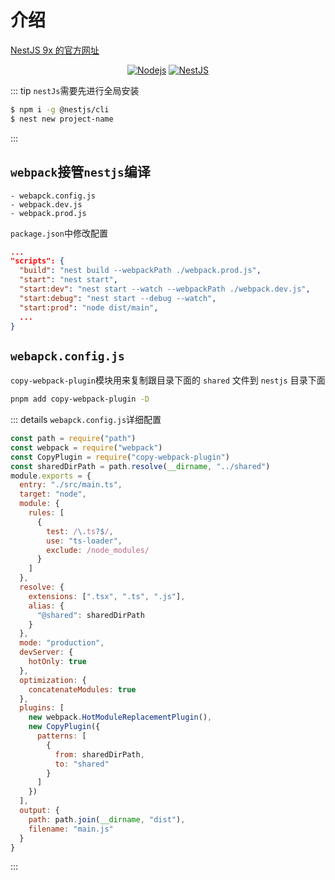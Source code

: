 # 介绍

[NestJS 9x 的官方网址](https://docs.nestjs.cn/9/introduction)

<!-- https://img.shields.io/badge/NestJS-v9.5.0-brightgreen?labelColor=pink -->
<p align="center">
  <a href="https://github.com/nodejs/node/releases/tag/v20.10.0" target="_blank"><img src="https://img.shields.io/badge/nodejs-v20.10.0-brightgreen" alt="Nodejs" /></a>
  <a href="https://github.com/nestjs/nest" target="_blank"><img src="https://img.shields.io/badge/NestJS-v9.5.0-brightgreen" alt="NestJS" /></a>
</p>

::: tip
`nestJs`需要先进行全局安装
```bash
$ npm i -g @nestjs/cli
$ nest new project-name
```
:::

## `webpack`接管`nestjs`编译
```
- webapck.config.js
- webpack.dev.js
- webpack.prod.js
```

`package.json`中修改配置
```json
...
"scripts": {
  "build": "nest build --webpackPath ./webpack.prod.js",
  "start": "nest start",
  "start:dev": "nest start --watch --webpackPath ./webpack.dev.js",
  "start:debug": "nest start --debug --watch",
  "start:prod": "node dist/main",
  ...
}
```

## `webapck.config.js`
`copy-webpack-plugin`模块用来复制跟目录下面的 `shared` 文件到 `nestjs` 目录下面
```bash
pnpm add copy-webpack-plugin -D 
```

::: details `webapck.config.js`详细配置
```js
const path = require("path")
const webpack = require("webpack")
const CopyPlugin = require("copy-webpack-plugin")
const sharedDirPath = path.resolve(__dirname, "../shared")
module.exports = {
  entry: "./src/main.ts",
  target: "node",
  module: {
    rules: [
      {
        test: /\.ts?$/,
        use: "ts-loader",
        exclude: /node_modules/
      }
    ]
  },
  resolve: {
    extensions: [".tsx", ".ts", ".js"],
    alias: {
      "@shared": sharedDirPath
    }
  },
  mode: "production",
  devServer: {
    hotOnly: true
  },
  optimization: {
    concatenateModules: true
  },
  plugins: [
    new webpack.HotModuleReplacementPlugin(),
    new CopyPlugin({
      patterns: [
        {
          from: sharedDirPath,
          to: "shared"
        }
      ]
    })
  ],
  output: {
    path: path.join(__dirname, "dist"),
    filename: "main.js"
  }
}
```
:::
